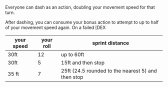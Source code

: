 Everyone can dash as an action, doubling your movement speed for that turn.

After dashing, you can consume your bonus action to attempt to up to half of your movement speed again. On a failed \[DEX


| your speed | your roll| sprint distance |
| ---- | ---- | ---- |
| 30ft | 12 | up to 60ft |
| 30ft | 5 | 15ft and then stop |
| 35 ft | 7 | 25ft (24.5 rounded to the nearest 5) and then stop |

